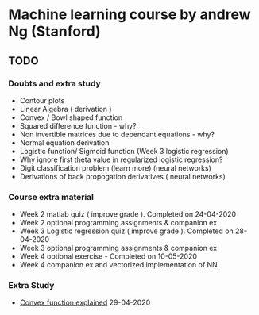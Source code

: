 # Machine learning course by andrew Ng (Stanford)

## TODO

### Doubts and extra study

- Contour plots
- Linear Algebra ( derivation )
- Convex / Bowl shaped function
- Squared difference function - why?
- Non invertible matrices due to dependant equations - why?
- Normal equation derivation
- Logistic function/ Sigmoid function (Week 3 logistic regression)
- Why ignore first theta value in regularized logistic regression?
- Digit classification problem (learn more) (neural networks)
- Derivations of back propogation derivatives ( neural networks)

### Course extra material

- Week 2 matlab quiz ( improve grade ). Completed on 24-04-2020
- Week 2 optional programming assignments & companion ex
- Week 3 Logistic regression quiz ( improve grade ). Completed on 28-04-2020
- Week 3 optional programming assignments & companion ex
- Week 4 optional exercise - Completed on 10-05-2020
- Week 4 companion ex and vectorized implementation of NN

### Extra Study

- [Convex function explained](https://www.youtube.com/watch?v=Sre_s1dFQmE) 29-04-2020
